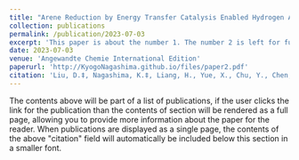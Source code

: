 ```yaml
---
title: "Arene Reduction by Energy Transfer Catalysis Enabled Hydrogen Atom Transfer: Advancing the Chemoselectivity"
collection: publications
permalink: /publication/2023-07-03
excerpt: 'This paper is about the number 1. The number 2 is left for future work.'
date: 2023-07-03
venue: 'Angewandte Chemie International Edition'
paperurl: 'http://KyogoNagashima.github.io/files/paper2.pdf'
citation: 'Liu, D.‡, Nagashima, K.‡, Liang, H., Yue, X., Chu, Y., Chen, S., Ma, J. Arene Reduction by Energy Transfer Catalysis Enabled Hydrogen Atom Transfer: Advancing the Chemoselectivity. Angew. Chem., Int. Ed, 2023. DOI: 10.1002/anie.202312203'
---
```


The contents above will be part of a list of publications, if the user clicks the link for the publication than the contents of section will be rendered as a full page, allowing you to provide more information about the paper for the reader. When publications are displayed as a single page, the contents of the above "citation" field will automatically be included below this section in a smaller font.
